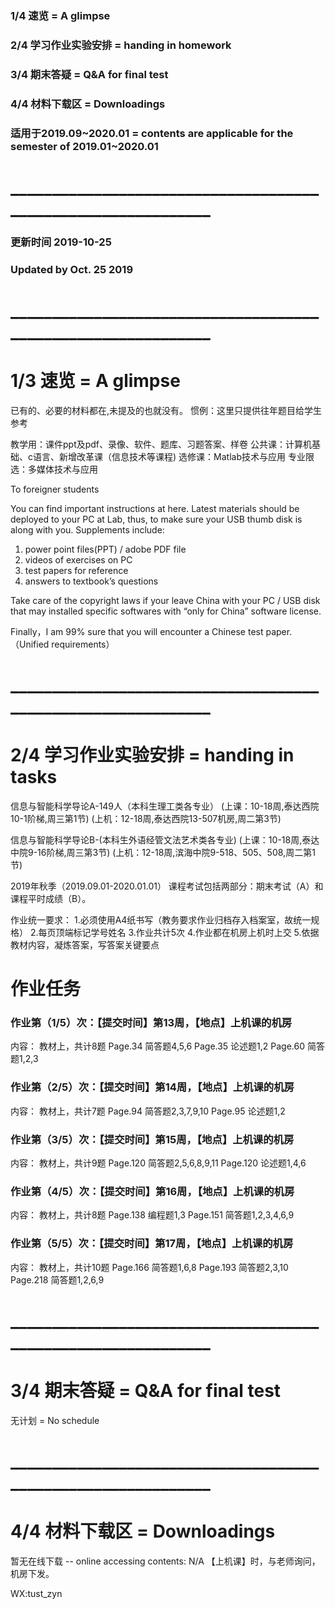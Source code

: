 ### 1/4 速览 = A glimpse
### 2/4 学习作业实验安排 = handing in homework
### 3/4 期末答疑 = Q&A for final test
### 4/4 材料下载区 = Downloadings
### 适用于2019.09~2020.01 = contents are applicable for the semester of 2019.01~2020.01

# _____________________________________________________________
### 更新时间 2019-10-25 
### Updated by Oct. 25 2019
# _____________________________________________________________
# 1/3 速览 = A glimpse
已有的、必要的材料都在,未提及的也就没有。
惯例：这里只提供往年题目给学生参考
 

教学用：课件ppt及pdf、录像、软件、题库、习题答案、样卷
公共课：计算机基础、c语言、新增改革课（信息技术等课程)
选修课：Matlab技术与应用
专业限选：多媒体技术与应用 
 
To foreigner students

You can find important instructions at here. 
Latest materials should be deployed to your PC at Lab, thus, to make sure your USB thumb disk is along with you.
Supplements include: 

1. power point files(PPT) / adobe PDF file 
2. videos of exercises on PC 
3. test papers for reference 
4. answers to textbook’s questions  

Take care of the copyright laws if your leave China with your PC / USB disk that may installed specific softwares with “only for China” software license.

Finally，I am 99% sure that you will encounter a Chinese test paper. （Unified requirements）
# _____________________________________________________________
# 2/4 学习作业实验安排 = handing in tasks
信息与智能科学导论A-149人（本科生理工类各专业）
(上课：10-18周,泰达西院10-1阶梯,周三第1节)
(上机：12-18周,泰达西院13-507机房,周二第3节)


信息与智能科学导论B-(本科生外语经管文法艺术类各专业)
(上课：10-18周,泰达中院9-16阶梯,周三第3节)
(上机：12-18周,滨海中院9-518、505、508,周二第1节)

2019年秋季（2019.09.01-2020.01.01）
课程考试包括两部分：期末考试（A）和课程平时成绩（B）。

作业统一要求：
1.必须使用A4纸书写（教务要求作业归档存入档案室，故统一规格）
2.每页顶端标记学号姓名
3.作业共计5次
4.作业都在机房上机时上交
5.依据教材内容，凝炼答案，写答案关键要点

# 作业任务

### 作业第（1/5）次：【提交时间】第13周，【地点】上机课的机房
内容：
教材上，共计8题
Page.34 简答题4,5,6
Page.35 论述题1,2
Page.60 简答题1,2,3


### 作业第（2/5）次：【提交时间】第14周，【地点】上机课的机房
内容：
教材上，共计7题
Page.94 简答题2,3,7,9,10
Page.95 论述题1,2 

### 作业第（3/5）次：【提交时间】第15周，【地点】上机课的机房
内容：
教材上，共计9题
Page.120 简答题2,5,6,8,9,11
Page.120 论述题1,4,6 

### 作业第（4/5）次：【提交时间】第16周，【地点】上机课的机房
内容：
教材上，共计8题
Page.138 编程题1,3
Page.151 简答题1,2,3,4,6,9 

### 作业第（5/5）次：【提交时间】第17周，【地点】上机课的机房
内容：
教材上，共计10题
Page.166 简答题1,6,8
Page.193 简答题2,3,10
Page.218 简答题1,2,6,9

# _____________________________________________________________
# 3/4 期末答疑 = Q&A for final test

无计划 = No schedule

# _____________________________________________________________
# 4/4 材料下载区 = Downloadings
暂无在线下载 -- online accessing contents: N/A
【上机课】时，与老师询问，机房下发。


WX:tust_zyn

